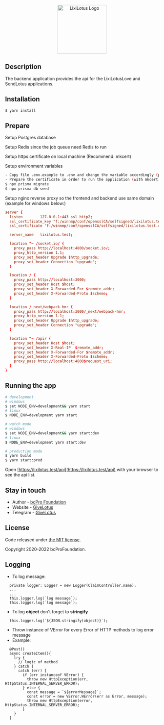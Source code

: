 <p align="center">
  <a href="https://github.com/bcProFoundation/lixilotus/tree/master/packages/app-lixi-api/" target="blank"><img src="https://lixilotus.com/images/lixi_logo.svg" width="160" alt="LixiLotus Logo" /></a>
</p>

## Description

The backend application provides the api for the LixiLotusLove and SendLotus applications.

## Installation

```bash
$ yarn install
```

## Prepare

Setup Postgres database

Setup Redis since the job queue need Redis to run

Setup https certificate on local machine (Recommend: mkcert)

Setup environment variables

```bash
- Copy file .env.example to .env and change the variable accordingly (postgres, redis, evm url)
- Prepare the certificate in order to run the application (with mkcert) (the encrypt/hash features need https)
$ npx prisma migrate
$ npx prisma db seed
```

Setup nginx reverse proxy so the frontend and backend use same domain (example for windows below:)

```conf
server {
  listen		127.0.0.1:443 ssl http2;
  ssl_certificate_key "f:/winnmp/conf/opensslCA/selfsigned/lixilotus.test.key" # use your cert;
  ssl_certificate "f:/winnmp/conf/opensslCA/selfsigned/lixilotus.test.crt" # use your cert;

  server_name 	lixilotus.test;

  location ^~ /socket.io/ {
    proxy_pass http://localhost:4800/socket.io/;
    proxy_http_version 1.1;
    proxy_set_header Upgrade $http_upgrade;
    proxy_set_header Connection "upgrade";
  }

  location / {
    proxy_pass http://localhost:3000;
    proxy_set_header Host $host;
    proxy_set_header X-Forwarded-For $remote_addr;
    proxy_set_header X-Forwarded-Proto $scheme;
  }

  location /_next/webpack-hmr {
    proxy_pass http://localhost:3000/_next/webpack-hmr;
    proxy_http_version 1.1;
    proxy_set_header Upgrade $http_upgrade;
    proxy_set_header Connection "upgrade";
  }

  location ^~ /api/ {
    proxy_set_header Host $host;
    proxy_set_header X-Real-IP  $remote_addr;
    proxy_set_header X-Forwarded-For $remote_addr;
    proxy_set_header X-Forwarded-Proto $scheme;
    proxy_pass http://localhost:4800$request_uri;
  }
}

```

## Running the app

```bash
# development
# windows
$ set NODE_ENV=development&& yarn start
# linux
$ NODE_ENV=development yarn start

# watch mode
# windows
$ set NODE_ENV=development&& yarn start:dev
# linux
$ NODE_ENV=development yarn start:dev

# production mode
$ yarn build
$ yarn start:prod
```

Open [https://lixilotus.test/api](https://lixilotus.test/api) with your browser to see the api list.

## Stay in touch

- Author - [bcPro Foundation](https://github.com/bcProFoundation)
- Website - [GiveLotus](https://givelotus.org/)
- Telegram - [GiveLotus](https://t.me/givelotus)

## License

Code released under [the MIT license](https://github.com/bcProFoundation/lixilotus/blob/master/LICENSE).

Copyright 2020-2022 bcProFoundation.

## Logging

- To log message:

```
  private logger: Logger = new Logger(ClaimController.name);
  ...
  ...
  this.logger.log(`log message`);
  this.logger.log(`log message`);
```

- To log **object** don't forget to **stringify**

```
  this.logger.log(`${JSON.stringify(object)}`);

```

- Throw instance of VError for every Error of HTTP methods to log error message
- Example:

```
  @Post()
  async createItem(){
    try {
      // logic of method
    } catch {
      catch (err) {
        if (err instanceof VError) {
          throw new HttpException(err, HttpStatus.INTERNAL_SERVER_ERROR);
        } else {
          const message = `${errorMessage}`;
          const error = new VError.WError(err as Error, message);
          throw new HttpException(error, HttpStatus.INTERNAL_SERVER_ERROR);
        }
    }
  }
```
